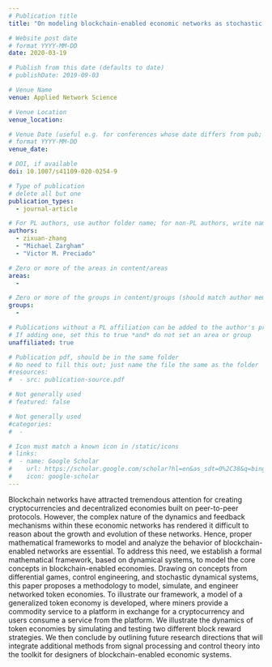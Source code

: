 ```yaml
---
# Publication title
title: "On modeling blockchain-enabled economic networks as stochastic dynamical systems"

# Website post date
# format YYYY-MM-DD
date: 2020-03-19

# Publish from this date (defaults to date)
# publishDate: 2019-09-03

# Venue Name
venue: Applied Network Science

# Venue Location
venue_location:

# Venue Date (useful e.g. for conferences whose date differs from pub; defaults to date)
# format YYYY-MM-DD
venue_date: 

# DOI, if available
doi: 10.1007/s41109-020-0254-9

# Type of publication
# delete all but one
publication_types:
  - journal-article

# For PL authors, use author folder name; for non-PL authors, write name as in paper within ""
authors: 
  - zixuan-zhang
  - "Michael Zargham"
  - "Victor M. Preciado"

# Zero or more of the areas in content/areas
areas:
  - 

# Zero or more of the groups in content/groups (should match author membership)
groups:
  -

# Publications without a PL affiliation can be added to the author's profile without showing up elsewhere
# If adding one, set this to true *and* do not set an area or group
unaffiliated: true

# Publication pdf, should be in the same folder
# No need to fill this out; just name the file the same as the folder
#resources:
#  - src: publication-source.pdf

# Not generally used
# featured: false

# Not generally used
#categories:
#  -

# Icon must match a known icon in /static/icons
# links:
#  - name: Google Scholar
#    url: https://scholar.google.com/scholar?hl=en&as_sdt=0%2C38&q=bing&btnG=
#    icon: google-scholar
---
```


Blockchain networks have attracted tremendous attention for creating cryptocurrencies and decentralized economies built on peer-to-peer protocols. However, the complex nature of the dynamics and feedback mechanisms within these economic networks has rendered it difficult to reason about the growth and evolution of these networks. Hence, proper mathematical frameworks to model and analyze the behavior of blockchain-enabled networks are essential. To address this need, we establish a formal mathematical framework, based on dynamical systems, to model the core concepts in blockchain-enabled economies. Drawing on concepts from differential games, control engineering, and stochastic dynamical systems, this paper proposes a methodology to model, simulate, and engineer networked token economies. To illustrate our framework, a model of a generalized token economy is developed, where miners provide a commodity service to a platform in exchange for a cryptocurrency and users consume a service from the platform. We illustrate the dynamics of token economies by simulating and testing two different block reward strategies. We then conclude by outlining future research directions that will integrate additional methods from signal processing and control theory into the toolkit for designers of blockchain-enabled economic systems.

